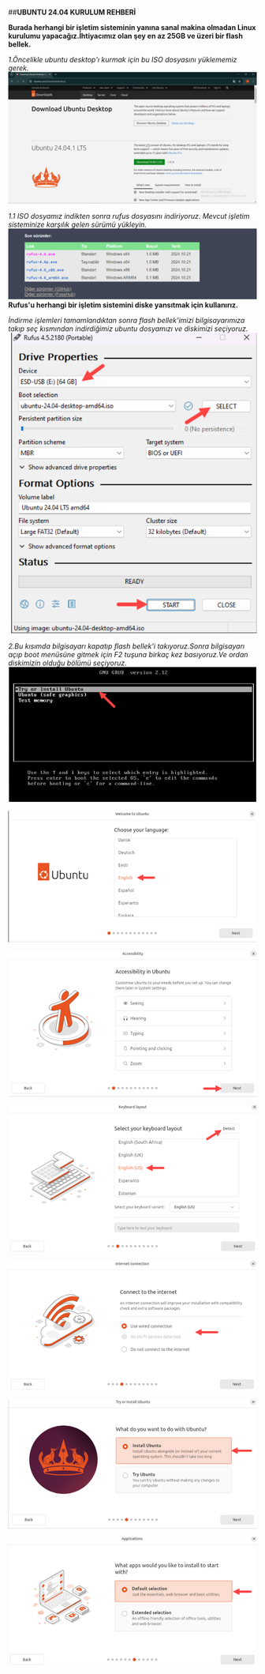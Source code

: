##**UBUNTU 24.04 KURULUM REHBERİ**

**Burada herhangi bir işletim sisteminin yanına sanal makina olmadan Linux kurulumu yapacağız.İhtiyacımız olan şey en az 25GB ve üzeri bir flash bellek.**

*1.Öncelikle ubuntu desktop'ı kurmak için bu ISO dosyasını yüklememiz gerek.*
![](https://github.com/Merve4717/ubuntu/blob/main/resimler/Ekran%20g%C3%B6r%C3%BCnt%C3%BCs%C3%BC%202024-10-27%20142122.png)

*1.1 ISO dosyamız indikten sonra rufus dosyasını indiriyoruz. Mevcut işletim sisteminize karşılık gelen sürümü yükleyin.*
![ ](https://github.com/Merve4717/ubuntu/blob/main/resimler/Ekran%20g%C3%B6r%C3%BCnt%C3%BCs%C3%BC%202024-10-27%20142358.png)
**Rufus'u herhangi bir işletim sistemini diske yansıtmak için kullanırız.**

*İndirme işlemleri tamamlandıktan sonra flash bellek'imizi bilgisayarımıza takıp seç kısmından indirdiğimiz ubuntu dosyamızı ve diskimizi seçiyoruz.*
![](https://github.com/Merve4717/ubuntu/blob/main/resimler/Ekran%20g%C3%B6r%C3%BCnt%C3%BCs%C3%BC%202024-10-27%20145648.png)

*2.Bu kısımda bilgisayarı kapatıp flash bellek'i takıyoruz.Sonra bilgisayarı açıp boot menüsüne gitmek için F2 tuşuna birkaç kez basıyoruz.Ve ordan diskimizin olduğu bölümü seçiyoruz.* 
![](https://github.com/Merve4717/ubuntu/blob/main/resimler/Ekran%20g%C3%B6r%C3%BCnt%C3%BCs%C3%BC%202024-10-27%20145826.png)


![](https://github.com/Merve4717/ubuntu/blob/main/resimler/Ekran%20g%C3%B6r%C3%BCnt%C3%BCs%C3%BC%202024-10-27%20145922.png)


![](https://github.com/Merve4717/ubuntu/blob/main/resimler/Ekran%20g%C3%B6r%C3%BCnt%C3%BCs%C3%BC%202024-10-27%20145953.png)


![](https://github.com/Merve4717/ubuntu/blob/main/resimler/Ekran%20g%C3%B6r%C3%BCnt%C3%BCs%C3%BC%202024-10-27%20150017.png)


![](https://github.com/Merve4717/ubuntu/blob/main/resimler/Ekran%20g%C3%B6r%C3%BCnt%C3%BCs%C3%BC%202024-10-27%20150213.png)


![](https://github.com/Merve4717/ubuntu/blob/main/resimler/Ekran%20g%C3%B6r%C3%BCnt%C3%BCs%C3%BC%202024-10-27%20150327.png)


![](https://github.com/Merve4717/ubuntu/blob/main/resimler/Ekran%20g%C3%B6r%C3%BCnt%C3%BCs%C3%BC%202024-10-27%20150430.png)


![]()


![]()
